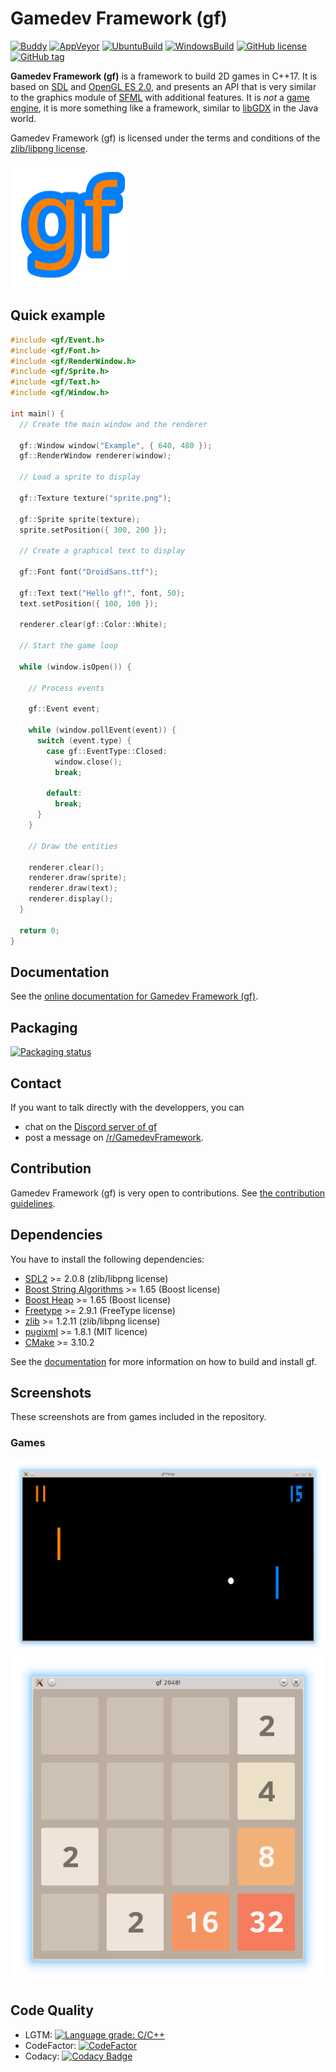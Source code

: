 # Gamedev Framework (gf)

[![Buddy](https://app.buddy.works/jube/gf/pipelines/pipeline/337210/badge.svg?token=23ffd15ec7784efca148879f00926ce2b5dbe8a431c91c1a0836bb04c2124ad1 "Buddy")](https://app.buddy.works/jube/gf/pipelines/pipeline/337210)
[![AppVeyor](https://img.shields.io/appveyor/ci/jube/gf.svg?style=flat-square)](https://ci.appveyor.com/project/jube/gf)
[![UbuntuBuild](https://github.com/GamedevFramework/gf/actions/workflows/ubuntu.yml/badge.svg)](https://github.com/GamedevFramework/gf/actions/workflows/ubuntu.yml)
[![WindowsBuild](https://github.com/GamedevFramework/gf/actions/workflows/windows.yml/badge.svg)](https://github.com/GamedevFramework/gf/actions/workflows/windows.yml)
[![GitHub license](https://img.shields.io/badge/license-zlib-blue.svg?style=flat-square)](https://raw.githubusercontent.com/GamedevFramework/gf/master/LICENSE)
[![GitHub tag](https://img.shields.io/github/tag/GamedevFramework/gf.svg?style=flat-square)](https://github.com/GamedevFramework/gf/tags)

__Gamedev Framework (gf)__ is a framework to build 2D games in C++17. It is based on [SDL](https://www.libsdl.org/) and [OpenGL ES 2.0](https://www.khronos.org/opengles/2_X/), and presents an API that is very similar to the graphics module of [SFML](http://www.sfml-dev.org/) with additional features. It is _not_ a [game engine](https://en.wikipedia.org/wiki/Game_engine), it is more something like a framework, similar to [libGDX](https://libgdx.badlogicgames.com/) in the Java world.

Gamedev Framework (gf) is licensed under the terms and conditions of the [zlib/libpng license](https://opensource.org/licenses/Zlib).

![Gamedev Framework (gf)](gf_logo.png)

## Quick example

```cpp
#include <gf/Event.h>
#include <gf/Font.h>
#include <gf/RenderWindow.h>
#include <gf/Sprite.h>
#include <gf/Text.h>
#include <gf/Window.h>

int main() {
  // Create the main window and the renderer

  gf::Window window("Example", { 640, 480 });
  gf::RenderWindow renderer(window);

  // Load a sprite to display

  gf::Texture texture("sprite.png");

  gf::Sprite sprite(texture);
  sprite.setPosition({ 300, 200 });

  // Create a graphical text to display

  gf::Font font("DroidSans.ttf");

  gf::Text text("Hello gf!", font, 50);
  text.setPosition({ 100, 100 });

  renderer.clear(gf::Color::White);

  // Start the game loop

  while (window.isOpen()) {

    // Process events

    gf::Event event;

    while (window.pollEvent(event)) {
      switch (event.type) {
        case gf::EventType::Closed:
          window.close();
          break;

        default:
          break;
      }
    }

    // Draw the entities

    renderer.clear();
    renderer.draw(sprite);
    renderer.draw(text);
    renderer.display();
  }

  return 0;
}
```

## Documentation

See the [online documentation for Gamedev Framework (gf)](http://gamedevframework.github.io/).

## Packaging

[![Packaging status](https://repology.org/badge/vertical-allrepos/gamedev-framework.svg)](https://repology.org/project/gamedev-framework/versions)

## Contact

If you want to talk directly with the developpers, you can

- chat on the [Discord server of gf](https://discord.gg/2fXM3T4)
- post a message on [/r/GamedevFramework](https://www.reddit.com/r/GamedevFramework/).

## Contribution

Gamedev Framework (gf) is very open to contributions. See [the contribution guidelines](CONTRIBUTING.md).

## Dependencies

You have to install the following dependencies:

- [SDL2](https://www.libsdl.org/) >= 2.0.8 (zlib/libpng license)
- [Boost String Algorithms](http://www.boost.org/doc/libs/release/libs/algorithm/string/) >= 1.65 (Boost license)
- [Boost Heap](http://www.boost.org/doc/libs/release/libs/heap/) >= 1.65 (Boost license)
- [Freetype](http://freetype.org/) >= 2.9.1 (FreeType license)
- [zlib](https://zlib.net/) >= 1.2.11 (zlib/libpng license)
- [pugixml](https://pugixml.org/) >= 1.8.1 (MIT licence)
- [CMake](https://cmake.org/) >= 3.10.2

See the [documentation](http://gamedevframework.github.io/latest/build_and_install.html) for more information on how to build and install gf.

## Screenshots

These screenshots are from games included in the repository.

### Games

![gf Pong!](games/gf_pong/gf_pong.png)
![gf 2048!](games/gf_2048/gf_2048.png)

## Code Quality

- LGTM: [![Language grade: C/C++](https://img.shields.io/lgtm/grade/cpp/g/GamedevFramework/gf.svg?logo=lgtm&logoWidth=18)](https://lgtm.com/projects/g/GamedevFramework/gf/context:cpp)
- CodeFactor: [![CodeFactor](https://www.codefactor.io/repository/github/gamedevframework/gf/badge)](https://www.codefactor.io/repository/github/gamedevframework/gf)
- Codacy: [![Codacy Badge](https://app.codacy.com/project/badge/Grade/8199bae5ed3b4f7fb50ad23bbe1867fc)](https://www.codacy.com/gh/GamedevFramework/gf/dashboard?utm_source=github.com&amp;utm_medium=referral&amp;utm_content=GamedevFramework/gf&amp;utm_campaign=Badge_Grade)
